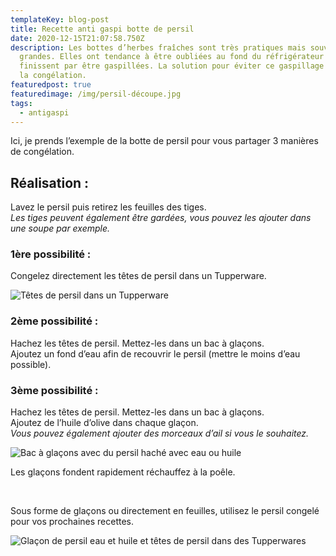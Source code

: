 ```yaml
---
templateKey: blog-post
title: Recette anti gaspi botte de persil
date: 2020-12-15T21:07:58.750Z
description: Les bottes d’herbes fraîches sont très pratiques mais souvent trop
  grandes. Elles ont tendance à être oubliées au fond du réfrigérateur et
  finissent par être gaspillées. La solution pour éviter ce gaspillage est donc
  la congélation.  
featuredpost: true
featuredimage: /img/persil-découpe.jpg
tags:
  - antigaspi
---
```

Ici, je prends l’exemple de la botte de persil pour vous partager 3 manières de congélation.

## Réalisation :

Lavez le persil puis retirez les feuilles des tiges.\
*Les tiges peuvent également être gardées, vous pouvez les ajouter dans une soupe par exemple.*

### 1ère possibilité :

Congelez directement les têtes de persil dans un Tupperware.

![Têtes de persil dans un Tupperware](/img/tete-congele.jpg "Têtes de persil ")

### 2ème possibilité :

Hachez les têtes de persil. Mettez-les dans un bac à glaçons.\
Ajoutez un fond d’eau afin de recouvrir le persil (mettre le moins d’eau possible).

### 3ème possibilité :

Hachez les têtes de persil. Mettez-les dans un bac à glaçons.\
Ajoutez de l’huile d’olive dans chaque glaçon.\
*Vous pouvez également ajouter des morceaux d’ail si vous le souhaitez.*

![Bac à glaçons avec du persil haché avec eau ou huile](/img/glacon-persil.jpg "Glaçons de persil")

Les glaçons fondent rapidement réchauffez à la poêle.

</br>

Sous forme de glaçons ou directement en feuilles, utilisez le persil congelé pour vos prochaines recettes.

![Glaçon de persil eau et huile et têtes de persil dans des Tupperwares ](/img/persil-congelé-.jpg "Trois méthodes de congelation du persil")
